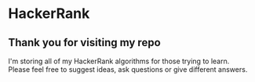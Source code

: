 # HackerRank
## Thank you for visiting my repo
I'm storing all of my HackerRank algorithms for those trying to learn.<br>
Please feel free to suggest ideas, ask questions or give different answers.
